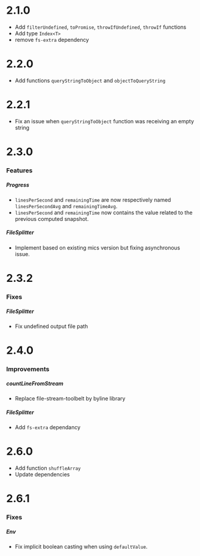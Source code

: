 # 2.1.0 

- Add `filterUndefined`, `toPromise`, `throwIfUndefined`, `throwIf` functions
- Add type `Index<T>`
- remove `fs-extra` dependency

# 2.2.0

- Add functions `queryStringToObject` and `objectToQueryString`

# 2.2.1

- Fix an issue when `queryStringToObject` function was receiving an empty string

# 2.3.0

### Features

##### Progress
- `linesPerSecond` and `remainingTime` are now respectively named `linesPerSecondAvg` and `remainingTimeAvg`.
- `linesPerSecond` and `remainingTime` now contains the value related to the previous computed snapshot.

##### FileSplitter
- Implement based on existing mics version but fixing asynchronous issue.

# 2.3.2

### Fixes

##### FileSplitter
- Fix undefined output file path 


# 2.4.0

### Improvements

##### countLineFromStream
- Replace file-stream-toolbelt by byline library

##### FileSplitter
- Add `fs-extra` dependancy

# 2.6.0
- Add function `shuffleArray`
- Update dependencies

# 2.6.1

### Fixes

#####  Env
- Fix implicit boolean casting when using `defaultValue`.
